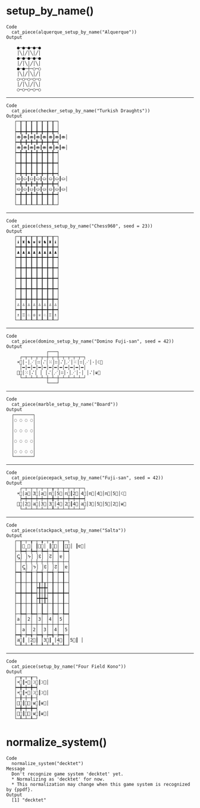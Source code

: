 # setup_by_name()

    Code
      cat_piece(alquerque_setup_by_name("Alquerque"))
    Output
                  
        ●─●─●─●─● 
        │╲│╱│╲│╱│ 
        ●─●─●─●─● 
        │╱│╲│╱│╲│ 
        ●─●─┼─○─○ 
        │╲│╱│╲│╱│ 
        ○─○─○─○─○ 
        │╱│╲│╱│╲│ 
        ○─○─○─○─○ 
                  
                  

---

    Code
      cat_piece(checker_setup_by_name("Turkish Draughts"))
    Output
       ┌─┰─┰─┰─┰─┰─┰─┰─┐
       │ ┃ ┃ ┃ ┃ ┃ ┃ ┃ │
       ┝━╋━╋━╋━╋━╋━╋━╋━┥
       │⛂┃⛂┃⛂┃⛂┃⛂┃⛂┃⛂┃⛂│
       ┝━╋━╋━╋━╋━╋━╋━╋━┥
       │⛂┃⛂┃⛂┃⛂┃⛂┃⛂┃⛂┃⛂│
       ┝━╋━╋━╋━╋━╋━╋━╋━┥
       │ ┃ ┃ ┃ ┃ ┃ ┃ ┃ │
       ┝━╋━╋━╋━╋━╋━╋━╋━┥
       │ ┃ ┃ ┃ ┃ ┃ ┃ ┃ │
       ┝━╋━╋━╋━╋━╋━╋━╋━┥
       │⛀┃⛀┃⛀┃⛀┃⛀┃⛀┃⛀┃⛀│
       ┝━╋━╋━╋━╋━╋━╋━╋━┥
       │⛀┃⛀┃⛀┃⛀┃⛀┃⛀┃⛀┃⛀│
       ┝━╋━╋━╋━╋━╋━╋━╋━┥
       │ ┃ ┃ ┃ ┃ ┃ ┃ ┃ │
       └─┸─┸─┸─┸─┸─┸─┸─┘
                        

---

    Code
      cat_piece(chess_setup_by_name("Chess960", seed = 23))
    Output
       ┌─┰─┰─┰─┰─┰─┰─┰─┐
       │♝┃♜┃♞┃♚┃♛┃♞┃♜┃♝│
       ┝━╋━╋━╋━╋━╋━╋━╋━┥
       │♟┃♟┃♟┃♟┃♟┃♟┃♟┃♟│
       ┝━╋━╋━╋━╋━╋━╋━╋━┥
       │ ┃ ┃ ┃ ┃ ┃ ┃ ┃ │
       ┝━╋━╋━╋━╋━╋━╋━╋━┥
       │ ┃ ┃ ┃ ┃ ┃ ┃ ┃ │
       ┝━╋━╋━╋━╋━╋━╋━╋━┥
       │ ┃ ┃ ┃ ┃ ┃ ┃ ┃ │
       ┝━╋━╋━╋━╋━╋━╋━╋━┥
       │ ┃ ┃ ┃ ┃ ┃ ┃ ┃ │
       ┝━╋━╋━╋━╋━╋━╋━╋━┥
       │♙┃♙┃♙┃♙┃♙┃♙┃♙┃♙│
       ┝━╋━╋━╋━╋━╋━╋━╋━┥
       │♗┃♖┃♘┃♔┃♕┃♘┃♖┃♗│
       └─┸─┸─┸─┸─┸─┸─┸─┘
                        

---

    Code
      cat_piece(domino_setup_by_name("Domino Fuji-san", seed = 42))
    Output
                   ┌───┐            
         ┌─┬─┬─┬─┬─┼─┬─┼─┬─┬─┬─┬─┐  
        ☀⃟│·│⋰│∷│⠌│⁙│∷│⠌│⋰│⁙│∷│⋰│·│☾⃟ 
         │━│━│━│━│━│━│━│━│━│━│━│━│  
        ⸸⃟│⁙│⠌│ │ │⠌│⋰│∷│·│⋰│·│ │⠌│♛⃟ 
         └─┴─┴─┴─┴─┼─┴─┼─┴─┴─┴─┴─┘  
                   └───┘            

---

    Code
      cat_piece(marble_setup_by_name("Board"))
    Output
      ┌───────┐
      │◌ ◌ ◌ ◌│
      │       │
      │◌ ◌ ◌ ◌│
      │       │
      │◌ ◌ ◌ ◌│
      │       │
      │◌ ◌ ◌ ◌│
      └───────┘

---

    Code
      cat_piece(piecepack_setup_by_name("Fuji-san", seed = 42))
    Output
         ┌─┬─┬─┬─┬─┬─┰─┬─┬─┬─┬─┬─┐  
        ☀⃟│a⃝│3⃝│a⃝│n⃝│5⃝│n⃝┃2⃝│4⃝│n⃝│4⃝│n⃝│5⃝│☾⃟ 
         ┝━┿━┿━┿━┿━┿━╋━┿━┿━┿━┿━┿━┥  
        ⸸⃟│2⃝│a⃝│3⃝│3⃝│4⃝│2⃝┃4⃝│a⃝│3⃝│5⃝│5⃝│2⃝│♛⃟ 
         └─┴─┴─┴─┴─┴─┸─┴─┴─┴─┴─┴─┘  
                                    

---

    Code
      cat_piece(stackpack_setup_by_name("Salta"))
    Output
       ┌─┰─┬─┰─┬─┰─┬─┰─┬─┰─┐
       │ ┃ↅ̲⃝│ ┃ᔭ⃝│ ┃↋⃝│ ┃↊⃝│ ┃ɐ⃝│
       ├─╄━┽─╄━┽─╄━┽─╄━┽─╄━┥
       │ↅ̲│ │ᔭ│ │↋│ │↊│ │ɐ│ │
       ├─┼─┼─┼─┼─┼─┼─┼─┼─┼─┤
       │ │ↅ̲│ │ᔭ│ │↋│ │↊│ │ɐ│
       ┝━╅─┾━╅─┾━╅─┾━╅─┾━╅─┤
       │ ┃ │ ┃ │ ┃ │ ┃ │ ┃ │
       ├─╂─┼─╂─┼┰╀┰┼─╂─┼─╂─┤
       │ ┃ │ ┃ ┝╋┿╋┥ ┃ │ ┃ │
       ┝━╋━┿━╋━┽╂┼╂┾━╋━┿━╋━┥
       │ ┃ │ ┃ ┝╋┿╋┥ ┃ │ ┃ │
       ├─╂─┼─╂─┼┸╁┸┼─╂─┼─╂─┤
       │ ┃ │ ┃ │ ┃ │ ┃ │ ┃ │
       ├─╄━┽─╄━┽─╄━┽─╄━┽─╄━┥
       │a│ │2│ │3│ │4│ │5│ │
       ├─┼─┼─┼─┼─┼─┼─┼─┼─┼─┤
       │ │a│ │2│ │3│ │4│ │5│
       ┝━╅─┾━╅─┾━╅─┾━╅─┾━╅─┤
       │a⃝┃ │2⃝┃ │3⃝┃ │4⃝┃ │5⃝┃ │
       └─┸─┴─┸─┴─┸─┴─┸─┴─┸─┘
                            

---

    Code
      cat_piece(setup_by_name("Four Field Kono"))
    Output
       ┌─┰─┬─┰─┐
       │☀⃝┃☀⃝│☽⃝┃☽⃝│
       ┝━╋━┿━╋━┥
       │☀⃝┃☀⃝│☽⃝┃☽⃝│
       ├─╂─┼─╂─┤
       │⸸⃝┃⸸⃝│♛⃝┃♛⃝│
       ┝━╋━┿━╋━┥
       │⸸⃝┃⸸⃝│♛⃝┃♛⃝│
       └─┸─┴─┸─┘
                

# normalize_system()

    Code
      normalize_system("decktet")
    Message
      Don't recognize game system 'decktet' yet.
      * Normalizing as 'decktet' for now.
      * This normalization may change when this game system is recognized by {ppdf}.
    Output
      [1] "decktet"

